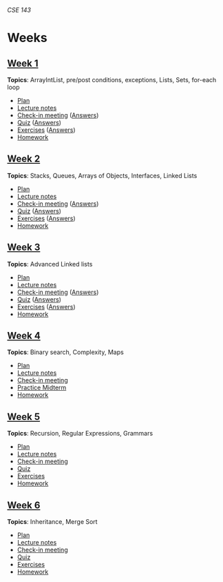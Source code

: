 _CSE 143_
# Weeks
## [Week 1](week1)
__Topics__: ArrayIntList, pre/post conditions, exceptions, Lists, Sets, for-each loop
* [Plan](week1/plan.md)
* [Lecture notes](week1/lecture-notes.md)
* [Check-in meeting](week1/check-in-meeting.md) ([Answers](week1/check-in-meeting-answers.md))
* [Quiz](week1/quiz.md) ([Answers](week1/quiz-answers.md))
* [Exercises](week1/exercises.md) ([Answers](week1/exercise-answers.md))
* [Homework](week1/homework.md)

## [Week 2](week3)
__Topics__: Stacks, Queues, Arrays of Objects, Interfaces, Linked Lists
* [Plan](week2/plan.md)
* [Lecture notes](week2/lecture-notes.md)
* [Check-in meeting](week2/check-in-meeting.md) ([Answers](week2/check-in-meeting-answers.md))
* [Quiz](week2/quiz.md) ([Answers](week2/quiz-answers.md))
* [Exercises](week2/exercises.md) ([Answers](week2/exercise-answers.md))
* [Homework](week2/homework.md)

## [Week 3](week3)
__Topics__: Advanced Linked lists
* [Plan](week3/plan.md)
* [Lecture notes](week3/lecture-notes.md)
* [Check-in meeting](week3/check-in-meeting.md) ([Answers](week3/check-in-meeting-answers.md))
* [Quiz](week3/quiz.md) ([Answers](week3/quiz-answers.md))
* [Exercises](week3/exercises.md) ([Answers](week3/exercise-answers.md))
* [Homework](week3/homework.md)

## [Week 4](week4)
__Topics__: Binary search, Complexity, Maps
* [Plan](week4/plan.md)
* [Lecture notes](week4/lecture-notes.md)
* [Check-in meeting](week4/check-in-meeting.md)
* [Practice Midterm](week4/practice-midterm.md)
* [Homework](week4/homework.md)

## [Week 5](week5)
__Topics__: Recursion, Regular Expressions, Grammars
* [Plan](week5/plan.md)
* [Lecture notes](week5/lecture-notes.md)
* [Check-in meeting](week5/check-in-meeting.md)
* [Quiz](week5/quiz.md)
* [Exercises](week5/exercises.md)
* [Homework](week5/homework.md)

## [Week 6](week6)
__Topics__: Inheritance, Merge Sort
* [Plan](week6/plan.md)
* [Lecture notes](week6/lecture-notes.md)
* [Check-in meeting](week6/check-in-meeting.md)
* [Quiz](week6/quiz.md)
* [Exercises](week6/exercises.md)
* [Homework](week6/homework.md)

